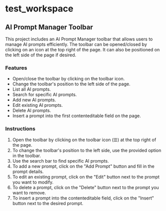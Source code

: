 # test_workspace

## AI Prompt Manager Toolbar

This project includes an AI Prompt Manager toolbar that allows users to manage AI prompts efficiently. The toolbar can be opened/closed by clicking on an icon at the top right of the page. It can also be positioned on the left side of the page if desired.

### Features

- Open/close the toolbar by clicking on the toolbar icon.
- Change the toolbar's position to the left side of the page.
- List all AI prompts.
- Search for specific AI prompts.
- Add new AI prompts.
- Edit existing AI prompts.
- Delete AI prompts.
- Insert a prompt into the first contenteditable field on the page.

### Instructions

1. Open the toolbar by clicking on the toolbar icon (☰) at the top right of the page.
2. To change the toolbar's position to the left side, use the provided option in the toolbar.
3. Use the search bar to find specific AI prompts.
4. To add a new prompt, click on the "Add Prompt" button and fill in the prompt details.
5. To edit an existing prompt, click on the "Edit" button next to the prompt you want to modify.
6. To delete a prompt, click on the "Delete" button next to the prompt you want to remove.
7. To insert a prompt into the contenteditable field, click on the "Insert" button next to the desired prompt.
